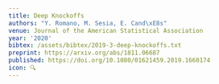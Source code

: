 ```yaml
---
title: Deep Knockoffs
authors: "Y. Romano, M. Sesia, E. Cand\xE8s"
venue: Journal of the American Statistical Association
year: '2020'
bibtex: /assets/bibtex/2019-3-deep-knockoffs.txt
preprint: https://arxiv.org/abs/1811.06687
published: https://doi.org/10.1080/01621459.2019.1660174
icon: 🔍
---
```

